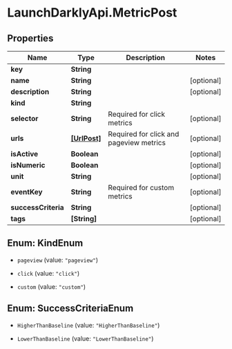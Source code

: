 # LaunchDarklyApi.MetricPost

## Properties

Name | Type | Description | Notes
------------ | ------------- | ------------- | -------------
**key** | **String** |  | 
**name** | **String** |  | [optional] 
**description** | **String** |  | [optional] 
**kind** | **String** |  | 
**selector** | **String** | Required for click metrics | [optional] 
**urls** | [**[UrlPost]**](UrlPost.md) | Required for click and pageview metrics | [optional] 
**isActive** | **Boolean** |  | [optional] 
**isNumeric** | **Boolean** |  | [optional] 
**unit** | **String** |  | [optional] 
**eventKey** | **String** | Required for custom metrics | [optional] 
**successCriteria** | **String** |  | [optional] 
**tags** | **[String]** |  | [optional] 



## Enum: KindEnum


* `pageview` (value: `"pageview"`)

* `click` (value: `"click"`)

* `custom` (value: `"custom"`)





## Enum: SuccessCriteriaEnum


* `HigherThanBaseline` (value: `"HigherThanBaseline"`)

* `LowerThanBaseline` (value: `"LowerThanBaseline"`)




